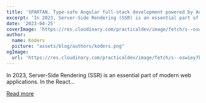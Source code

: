 ```yaml
---
title: 'SPARTAN. Type-safe Angular full-stack development powered by Analog.'
excerpt: 'In 2023, Server-Side Rendering (SSR) is an essential part of modern web applications. In the React...'
date: '2023-04-25'
coverImage: 'https://res.cloudinary.com/practicaldev/image/fetch/s--oswiey7k--/c_imagga_scale,f_auto,fl_progressive,h_420,q_auto,w_1000/https://dev-to-uploads.s3.amazonaws.com/uploads/articles/nk3vx5s9ismwzuzx00rn.jpg'
author:
  name: Koders
  picture: "assets/blog/authors/koders.png"
ogImage:
  url: 'https://res.cloudinary.com/practicaldev/image/fetch/s--oswiey7k--/c_imagga_scale,f_auto,fl_progressive,h_420,q_auto,w_1000/https://dev-to-uploads.s3.amazonaws.com/uploads/articles/nk3vx5s9ismwzuzx00rn.jpg'
---
```


In 2023, Server-Side Rendering (SSR) is an essential part of modern web applications. In the React...

[Read more](https://dev.to/this-is-angular/spartan-type-safe-angular-full-stack-development-powered-by-analog-17dm)

